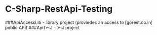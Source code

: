 # C-Sharp-RestApi-Testing

###ApiAccessLib - library project (proviedes an access to [gorest.co.in] public API)
###ApiTest - test project
